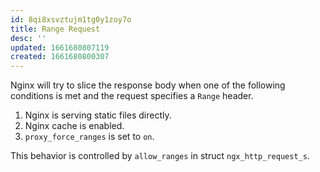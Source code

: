 ```yaml
---
id: 8qi8xsvztujm1tg0y1zoy7o
title: Range Request
desc: ''
updated: 1661680807119
created: 1661680800307
---
```


Nginx will try to slice the response body when one of the following conditions is met and the request specifies a `Range` header.

1. Nginx is serving static files directly.
2. Nginx cache is enabled.
3. `proxy_force_ranges` is set to `on`.

This behavior is controlled by `allow_ranges` in struct `ngx_http_request_s`.

